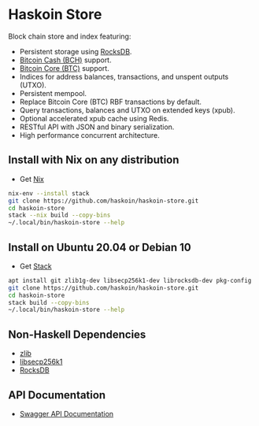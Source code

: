 # Haskoin Store

Block chain store and index featuring:

- Persistent storage using [RocksDB](https://rocksdb.org/).
- [Bitcoin Cash (BCH)](https://www.bitcoincash.org/) support.
- [Bitcoin Core (BTC)](https://bitcoin.org/) support.
- Indices for address balances, transactions, and unspent outputs (UTXO).
- Persistent mempool.
- Replace Bitcoin Core (BTC) RBF transactions by default.
- Query transactions, balances and UTXO on extended keys (xpub).
- Optional accelerated xpub cache using Redis.
- RESTful API with JSON and binary serialization.
- High performance concurrent architecture.

## Install with Nix on any distribution

* Get [Nix](https://nixos.org/nix/)

```sh
nix-env --install stack
git clone https://github.com/haskoin/haskoin-store.git
cd haskoin-store
stack --nix build --copy-bins
~/.local/bin/haskoin-store --help
```

## Install on Ubuntu 20.04 or Debian 10

* Get [Stack](https://haskellstack.org/)

```sh
apt install git zlib1g-dev libsecp256k1-dev librocksdb-dev pkg-config
git clone https://github.com/haskoin/haskoin-store.git
cd haskoin-store
stack build --copy-bins
~/.local/bin/haskoin-store --help
```

## Non-Haskell Dependencies

* [zlib](https://zlib.net/)
* [libsecp256k1](https://github.com/Bitcoin-ABC/secp256k1)
* [RocksDB](https://github.com/facebook/rocksdb)

## API Documentation

* [Swagger API Documentation](https://api.haskoin.com/)
